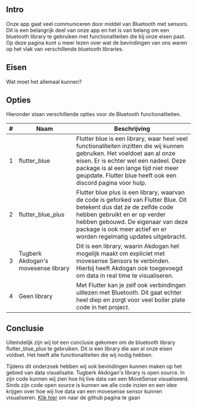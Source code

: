 ## Intro
Onze app gaat veel communiceren door middel van Bluetooth met sensors. Dit is een belangrijk deel van onze app en het is van belang om een bluetooth library te gebruiken met functionaliteiten die bij onze eisen past. Op deze pagina kunt u meer lezen over wat de bevindingen van ons waren op het vlak van verschillende bluetooth libraries. 

## Eisen

Wat moet het allemaal kunnen?

## Opties

Hieronder staan verschillende opties voor de Bluetooth functionaliteiten.

|#|Naam|Beschrijving|
|-|-|-|
|1|flutter_blue|Flutter blue is een library, waar heel veel functionaliteiten inzitten die wij kunnen gebruiken. Het voeldoet aan al onze eisen. Er is echter wel een nadeel. Deze package is al een lange tijd niet meer geupdate. Flutter blue heeft ook een discord pagina voor hulp.|
|2|flutter_blue_plus|Flutter blue plus is een library, waarvan de code is geforked van Flutter Blue. Dit betekent dus dat ze de zelfde code hebben gebruikt en er op verder hebben gebouwd. De eigenaar van deze package is ook meer actief en er worden regelmatig updates uitgebracht.|
|3|Tugberk Akdogan's movesense library|Dit is een library, waarin Akdogan het mogelijk maakt om expliciet met movesense Sensors te verbinden. Hierbij heeft Akdogan ook toegevoegd om data in real time te visualiseren.|
|4|Geen library|Met Flutter kan je zelf ook verbindingen uitlezen met Bluetooth. Dit gaat echter heel diep en zorgt voor veel boiler plate code in het project.|

## Conclusie
Uiteindelijk zijn wij tot een conclusie gekomen om de bluetooth library flutter_blue_plus te gebruiken. Dit is een library die aan al onze eisen voldoet. Het heeft alle functionaliteiten die wij nodig hebben.

Tijdens dit onderzoek hebben wij ook bevindingen kunnen maken op het gebied van data visualisatie. Tugberk Akdogan's library is open source. In zijn code kunnen wij zien hoe hij live data van een MoveSense visualiseerd. Sinds zijn code open source is kunnen we alle code inzien en een idee krijgen over hoe wij live data van een movesense sensor kunnen visualiseren. [Klik hier](https://github.com/petri-lipponen-movesense/mdsflutter) om naar de github pagina te gaan